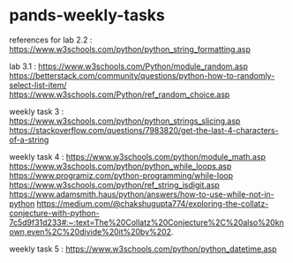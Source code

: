 # pands-weekly-tasks

references for lab 2.2 : https://www.w3schools.com/python/python_string_formatting.asp

lab 3.1 : https://www.w3schools.com/Python/module_random.asp
https://betterstack.com/community/questions/python-how-to-randomly-select-list-item/
https://www.w3schools.com/Python/ref_random_choice.asp

weekly task 3 : https://www.w3schools.com/python/python_strings_slicing.asp
https://stackoverflow.com/questions/7983820/get-the-last-4-characters-of-a-string

weekly task 4 : https://www.w3schools.com/python/module_math.asp
https://www.w3schools.com/python/python_while_loops.asp
https://www.programiz.com/python-programming/while-loop
https://www.w3schools.com/python/ref_string_isdigit.asp
https://www.adamsmith.haus/python/answers/how-to-use-while-not-in-python
https://medium.com/@chakshugupta774/exploring-the-collatz-conjecture-with-python-7c5d9f31d233#:~:text=The%20Collatz%20Conjecture%2C%20also%20known,even%2C%20divide%20it%20by%202.

weekly task 5 : https://www.w3schools.com/python/python_datetime.asp 